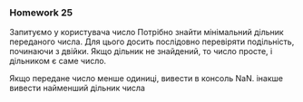 ### Homework  25

Запитуємо у користувача число
Потрібно знайти мінімальний дільник переданого числа.
Для цього досить послідовно перевіряти подільність, починаючи з двійки. Якщо дільник не знайдений, то число просте, і дільником є саме число.

Якщо передане число менше одиниці, вивести в консоль NaN. інакше вивести найменший дільник числа